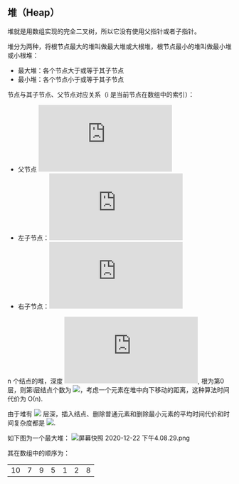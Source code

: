 ## 堆（Heap）
堆就是用数组实现的完全二叉树，所以它没有使用父指针或者子指针。

堆分为两种，将根节点最大的堆叫做最大堆或大根堆，根节点最小的堆叫做最小堆或小根堆：
- 最大堆：各个节点大于或等于其子节点
- 最小堆：各个节点小于或等于其子节点

节点与其子节点、父节点对应关系（i 是当前节点在数组中的索引）：
- 父节点 ![](http://latex.codecogs.com/svg.latex?floor((i-1)/2))
- 左子节点：![](http://latex.codecogs.com/svg.latex?i*2+1)
- 右子节点：![](http://latex.codecogs.com/svg.latex?i*2+2)

n 个结点的堆，深度 ![](https://latex.codecogs.com/svg.latex?h=%5Clog\%20n), 根为第0层，则第i层结点个数为 ![](https://latex.codecogs.com/svg.latex?2^i)，考虑一个元素在堆中向下移动的距离，这种算法时间代价为 Ο(n).

由于堆有 ![](https://latex.codecogs.com/svg.latex?\log%20n) 层深，插入结点、删除普通元素和删除最小元素的平均时间代价和时间复杂度都是 ![](https://latex.codecogs.com/svg.latex?O\log%20n).


如下图为一个最大堆：
![屏幕快照 2020-12-22 下午4.08.29.png](https://i.loli.net/2020/12/22/glfJnV697qCPZGm.png)

其在数组中的顺序为：

||||||||
|:----:|:----:|:----:|:----:|:----:|:----:|:----:|
| 10 | 7 | 9 | 5 | 1 | 2 | 8 |